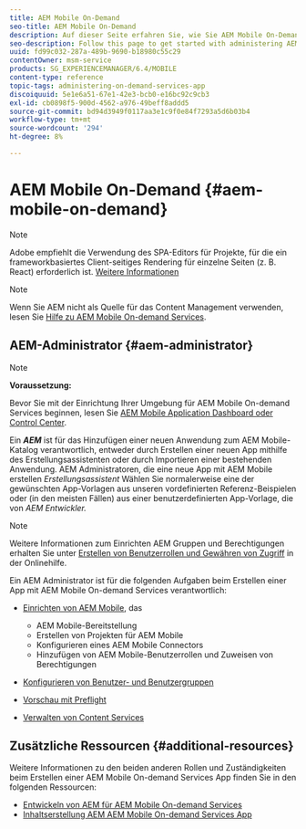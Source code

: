 ```yaml
---
title: AEM Mobile On-Demand
seo-title: AEM Mobile On-Demand
description: Auf dieser Seite erfahren Sie, wie Sie AEM Mobile On-Demand Services-App verwalten. Es bietet einen Überblick über die Rollen und Zuständigkeiten eines AEM-Administrators für On-Demand-Dienste.
seo-description: Follow this page to get started with administering AEM mobile On-Demand services app. It provides an overview of the roles and responsibilities of an AEM administrator for On-Demand services.
uuid: fd99c032-287a-489b-9690-b18980c55c29
contentOwner: msm-service
products: SG_EXPERIENCEMANAGER/6.4/MOBILE
content-type: reference
topic-tags: administering-on-demand-services-app
discoiquuid: 5e1e6a51-67e1-42e3-bcb0-e16bc92c9cb3
exl-id: cb0898f5-900d-4562-a976-49beff8addd5
source-git-commit: bd94d3949f0117aa3e1c9f0e84f7293a5d6b03b4
workflow-type: tm+mt
source-wordcount: '294'
ht-degree: 8%

---
```


# AEM Mobile On-Demand {#aem-mobile-on-demand}

>[!NOTE]
>
>Adobe empfiehlt die Verwendung des SPA-Editors für Projekte, für die ein frameworkbasiertes Client-seitiges Rendering für einzelne Seiten (z. B. React) erforderlich ist. [Weitere Informationen](/help/sites-developing/spa-overview.md)

>[!NOTE]
>
>Wenn Sie AEM nicht als Quelle für das Content Management verwenden, lesen Sie [Hilfe zu AEM Mobile On-demand Services](https://helpx.adobe.com/digital-publishing-solution/topics.html).

## AEM-Administrator {#aem-administrator}

>[!NOTE]
>
>**Voraussetzung:**
>
>Bevor Sie mit der Einrichtung Ihrer Umgebung für AEM Mobile On-demand Services beginnen, lesen Sie [AEM Mobile Application Dashboard oder Control Center](/help/mobile/mobile-apps-ondemand-application-dashboard.md).

Ein ***AEM*** ist für das Hinzufügen einer neuen Anwendung zum AEM Mobile-Katalog verantwortlich, entweder durch Erstellen einer neuen App mithilfe des Erstellungsassistenten oder durch Importieren einer bestehenden Anwendung. AEM Administratoren, die eine neue App mit AEM Mobile erstellen *Erstellungsassistent* Wählen Sie normalerweise eine der gewünschten App-Vorlagen aus unseren vordefinierten Referenz-Beispielen oder (in den meisten Fällen) aus einer benutzerdefinierten App-Vorlage, die von *AEM Entwickler.*

>[!NOTE]
>
>Weitere Informationen zum Einrichten AEM Gruppen und Berechtigungen erhalten Sie unter [Erstellen von Benutzerrollen und Gewähren von Zugriff](https://helpx.adobe.com/digital-publishing-solution/help/account-admin-dps.html) in der Onlinehilfe.

Ein AEM Administrator ist für die folgenden Aufgaben beim Erstellen einer App mit AEM Mobile On-demand Services verantwortlich:

* [Einrichten von AEM Mobile](/help/mobile/aem-mobile-setup.md), das

   * AEM Mobile-Bereitstellung
   * Erstellen von Projekten für AEM Mobile
   * Konfigurieren eines AEM Mobile Connectors
   * Hinzufügen von AEM Mobile-Benutzerrollen und Zuweisen von Berechtigungen

* [Konfigurieren von Benutzer- und Benutzergruppen](/help/mobile/aem-mobile-configure-users.md)
* [Vorschau mit Preflight](/help/mobile/aem-mobile-manage-ondemand-services.md)
* [Verwalten von Content Services](/help/mobile/developing-content-services.md)

## Zusätzliche Ressourcen {#additional-resources}

Weitere Informationen zu den beiden anderen Rollen und Zuständigkeiten beim Erstellen einer AEM Mobile On-demand Services App finden Sie in den folgenden Ressourcen:

* [Entwickeln von AEM für AEM Mobile On-demand Services](/help/mobile/aem-mobile-on-demand.md)
* [Inhaltserstellung AEM AEM Mobile On-demand Services App](/help/mobile/mobile-apps-ondemand.md)
